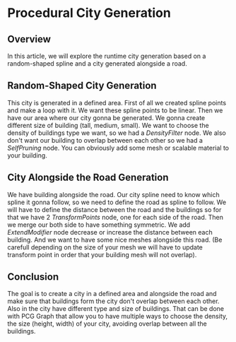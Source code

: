 # Procedural City Generation

## Overview
In this article, we will explore the runtime city generation based on a random-shaped spline and a city generated alongside a road.

## Random-Shaped City Generation
This city is generated in a defined area.
First of all we created spline points and make a loop with it. We want these spline points to be linear.
Then we have our area where our city gonna be generated.
We gonna create different size of building (tall, medium, small).
We want to choose the density of buildings type we want, so we had a _DensityFilter_ node.
We also don't want our building to overlap between each other so we had a _SelfPruning_ node.
You can obviously add some mesh or scalable material to your building.

## City Alongside the Road Generation
We have building alongside the road.
Our city spline need to know which spline it gonna follow, so we need to define the road as spline to follow.
We will have to define the distance between the road and the buildings so for that we have 2 _TransformPoints_ node, one for each side of
the road.
Then we merge our both side to have something symmetric.
We add _ExtendModifier_ node decrease or increase the distance between each building.
And we want to have some nice meshes alongside this road.
(Be carefull depending on the size of your mesh we will have to update transform point in order that your building mesh will not
overlap).

## Conclusion
The goal is to create a city in a defined area and alongside the road and make sure that buildings form the city don't overlap between
each other. Also in the city have different type and size of buildings. That can be done with PCG Graph that allow you to have multiple
ways to choose the density, the size (height, width) of your city, avoiding overlap between all the buildings.